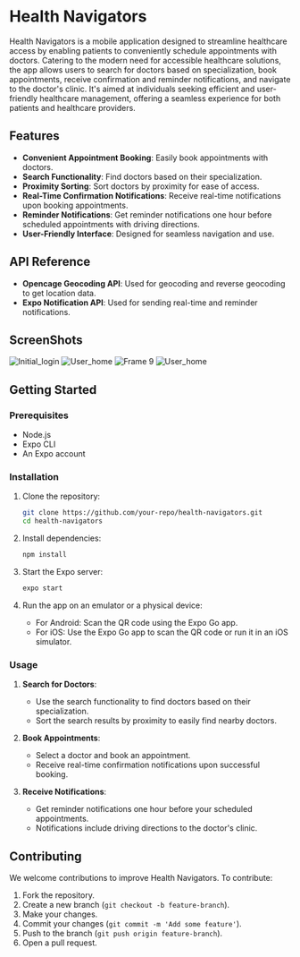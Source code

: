 # Health Navigators

Health Navigators is a mobile application designed to streamline healthcare access by enabling patients to conveniently schedule appointments with doctors. Catering to the modern need for accessible healthcare solutions, the app allows users to search for doctors based on specialization, book appointments, receive confirmation and reminder notifications, and navigate to the doctor's clinic. It's aimed at individuals seeking efficient and user-friendly healthcare management, offering a seamless experience for both patients and healthcare providers.

## Features

- **Convenient Appointment Booking**: Easily book appointments with doctors.
- **Search Functionality**: Find doctors based on their specialization.
- **Proximity Sorting**: Sort doctors by proximity for ease of access.
- **Real-Time Confirmation Notifications**: Receive real-time notifications upon booking appointments.
- **Reminder Notifications**: Get reminder notifications one hour before scheduled appointments with driving directions.
- **User-Friendly Interface**: Designed for seamless navigation and use.

## API Reference

- **Opencage Geocoding API**: Used for geocoding and reverse geocoding to get location data.
- **Expo Notification API**: Used for sending real-time and reminder notifications.

  
## ScreenShots
![Initial_login](https://github.com/real-varshney/VeersaFrontend/assets/109132583/f8a8a6da-764c-41ee-b3ff-4af38fd0e41e)
![User_home](https://github.com/real-varshney/VeersaFrontend/assets/109132583/fbeb52c6-630d-4874-b4f7-b49eb574fa4a)
![Frame 9](https://github.com/real-varshney/VeersaFrontend/assets/109132583/c74b68ca-13ef-4986-8a84-f812203fcf3c)
![User_home](https://github.com/real-varshney/VeersaFrontend/assets/109132583/87ff30e6-5528-4959-af33-637f4794c313)


## Getting Started

### Prerequisites

- Node.js
- Expo CLI
- An Expo account

### Installation

1. Clone the repository:
   ```sh
   git clone https://github.com/your-repo/health-navigators.git
   cd health-navigators
   ```

2. Install dependencies:
   ```sh
   npm install
   ```

3. Start the Expo server:
   ```sh
   expo start
   ```

4. Run the app on an emulator or a physical device:
   - For Android: Scan the QR code using the Expo Go app.
   - For iOS: Use the Expo Go app to scan the QR code or run it in an iOS simulator.


### Usage

1. **Search for Doctors**:
   - Use the search functionality to find doctors based on their specialization.
   - Sort the search results by proximity to easily find nearby doctors.

2. **Book Appointments**:
   - Select a doctor and book an appointment.
   - Receive real-time confirmation notifications upon successful booking.

3. **Receive Notifications**:
   - Get reminder notifications one hour before your scheduled appointments.
   - Notifications include driving directions to the doctor's clinic.

## Contributing

We welcome contributions to improve Health Navigators. To contribute:

1. Fork the repository.
2. Create a new branch (`git checkout -b feature-branch`).
3. Make your changes.
4. Commit your changes (`git commit -m 'Add some feature'`).
5. Push to the branch (`git push origin feature-branch`).
6. Open a pull request.
